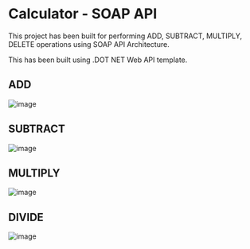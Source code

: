 
# Calculator - SOAP API

This project has been built for performing ADD, SUBTRACT, MULTIPLY, DELETE operations using SOAP API Architecture. 

This has been built using .DOT NET Web API template.


## ADD
![image](https://github.com/khushboo2111/SOAP-API-Assignment/assets/162410725/9973a5c3-dd81-4862-aa62-e094339dc341)


## SUBTRACT
![image](https://github.com/khushboo2111/SOAP-API-Assignment/assets/162410725/03593bbd-7b95-4feb-8416-b2676978f8ca)


## MULTIPLY
![image](https://github.com/khushboo2111/SOAP-API-Assignment/assets/162410725/10dcef47-74f4-4a43-aa0a-defd10e7594d)




## DIVIDE 
![image](https://github.com/khushboo2111/SOAP-API-Assignment/assets/162410725/1fdcf66d-4d36-4aa8-817b-c07ee1a0cb8e)

